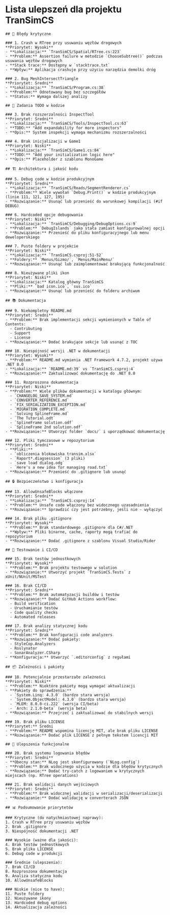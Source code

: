 # Lista ulepszeń dla projektu TranSimCS

    ## 🐛 Błędy krytyczne

    ### 1. Crash w RTree przy usuwaniu węzłów drogowych
    **Priorytet: Wysoki**
    - **Lokalizacja:** `TranSimCS/Spatial/RTree.cs:223`
    - **Problem:** Assertion failure w metodzie `ChooseSubtree()` podczas usuwania węzłów drogowych
    - **Stack trace:** Dostępny w `stacktrace.txt`
    - **Wpływ:** Aplikacja crashuje przy użyciu narzędzia demolki dróg

    ### 2. Bug MeshIntersectTriangle
    **Priorytet: Średni**
    - **Lokalizacja:** `TranSimCS/Program.cs:38`
    - **Problem:** Odnotowany bug bez szczegółów
    - **Status:** Wymaga dalszej analizy

    ## 🔧 Zadania TODO w kodzie

    ### 3. Brak rozszerzalności InspectTool
    **Priorytet: Średni**
    - **Lokalizacja:** `TranSimCS/Tools/InspectTool.cs:63`
    - **TODO:** "Add expandability for more inspectors"
    - **Opis:** System inspekcji wymaga mechanizmu rozszerzalności

    ### 4. Brak inicjalizacji w Game1
    **Priorytet: Niski**
    - **Lokalizacja:** `TranSimCS/Game1.cs:84`
    - **TODO:** "Add your initialization logic here"
    - **Opis:** Placeholder z szablonu MonoGame

    ## 🏗️ Architektura i jakość kodu

    ### 5. Debug code w kodzie produkcyjnym
    **Priorytet: Średni**
    - **Lokalizacja:** `TranSimCS/Roads/SegmentRenderer.cs`
    - **Problem:** Wiele wywołań `Debug.Print()` w kodzie produkcyjnym (linie 111, 121, 127, 195)
    - **Rozwiązanie:** Usunąć lub przenieść do warunkowej kompilacji (#if DEBUG)

    ### 6. Hardcoded opcje debugowania
    **Priorytet: Niski**
    - **Lokalizacja:** `TranSimCS/Debugging/DebugOptions.cs:9`
    - **Problem:** `DebugIslands` jako stała zamiast konfigurowalnej opcji
    - **Rozwiązanie:** Przenieść do pliku konfiguracyjnego lub menu deweloperskiego

    ### 7. Puste foldery w projekcie
    **Priorytet: Niski**
    - **Lokalizacja:** `TranSimCS.csproj:51-52`
    - **Foldery:** `Menus/Gizmo/`, `Menus/MainMenu/`
    - **Rozwiązanie:** Usunąć lub zaimplementować brakującą funkcjonalność

    ### 8. Nieużywane pliki ikon
    **Priorytet: Niski**
    - **Lokalizacja:** Katalog główny TranSimCS
    - **Pliki:** `bad icon.ico`, `sus.ico`
    - **Rozwiązanie:** Usunąć lub przenieść do folderu archiwum

    ## 📚 Dokumentacja

    ### 9. Niekompletny README.md
    **Priorytet: Średni**
    - **Problem:** Brak implementacji sekcji wymienionych w Table of Contents:
      - Contributing
      - Support
      - License
    - **Rozwiązanie:** Dodać brakujące sekcje lub usunąć z TOC

    ### 10. Niespójność wersji .NET w dokumentacji
    **Priorytet: Wysoki**
    - **Problem:** README.md wymienia .NET Framework 4.7.2, projekt używa .NET 8.0
    - **Lokalizacja:** `README.md:39` vs `TranSimCS.csproj:4`
    - **Rozwiązanie:** Zaktualizować dokumentację do .NET 8.0

    ### 11. Rozproszona dokumentacja
    **Priorytet: Niski**
    - **Problem:** Wiele plików dokumentacji w katalogu głównym:
      - `CHANGELOG_SAVE_SYSTEM.md`
      - `CONVERTER_REFERENCE.md`
      - `FIX_SERIALIZATION_EXCEPTION.md`
      - `MIGRATION_COMPLETE.md`
      - `Solving SplineFrame.md`
      - `The Tutorial.odt`
      - `SplineFrame solution.odf`
      - `SplineFrame 2nd solution.odf`
    - **Rozwiązanie:** Utworzyć folder `docs/` i uporządkować dokumentację

    ### 12. Pliki tymczasowe w repozytorium
    **Priorytet: Średni**
    - **Pliki:**
      - `obliczenia blokowiska transim.xlsx`
      - `Raport*.diagsession` (3 pliki)
      - `save load dialog.odg`
      - `Here's a new idea for managing road.txt`
    - **Rozwiązanie:** Przenieść do .gitignore lub usunąć

    ## 🔒 Bezpieczeństwo i konfiguracja

    ### 13. AllowUnsafeBlocks włączone
    **Priorytet: Średni**
    - **Lokalizacja:** `TranSimCS.csproj:14`
    - **Problem:** Unsafe code włączony bez widocznego uzasadnienia
    - **Rozwiązanie:** Sprawdzić czy jest potrzebny, jeśli nie - wyłączyć

    ### 14. Brak pliku .gitignore
    **Priorytet: Wysoki**
    - **Problem:** Brak standardowego .gitignore dla C#/.NET
    - **Wpływ:** Pliki binarne, cache, raporty mogą trafiać do repozytorium
    - **Rozwiązanie:** Dodać .gitignore z szablonu Visual Studio/Rider

    ## 🧪 Testowanie i CI/CD

    ### 15. Brak testów jednostkowych
    **Priorytet: Wysoki**
    - **Problem:** Brak projektu testowego w solution
    - **Rozwiązanie:** Utworzyć projekt `TranSimCS.Tests` z xUnit/NUnit/MSTest

    ### 16. Brak CI/CD
    **Priorytet: Średni**
    - **Problem:** Brak automatyzacji buildów i testów
    - **Rozwiązanie:** Dodać GitHub Actions workflow:
      - Build verification
      - Uruchamianie testów
      - Code quality checks
      - Automated releases

    ### 17. Brak analizy statycznej kodu
    **Priorytet: Średni**
    - **Problem:** Brak konfiguracji code analyzers
    - **Rozwiązanie:** Dodać pakiety:
      - StyleCop.Analyzers
      - Roslynator
      - SonarAnalyzer.CSharp
    - **Konfiguracja:** Utworzyć `.editorconfig` z regułami

    ## 📦 Zależności i pakiety

    ### 18. Potencjalnie przestarzałe zależności
    **Priorytet: Niski**
    - **Problem:** Niektóre pakiety mogą wymagać aktualizacji
    - **Pakiety do sprawdzenia:**
      - `System.Linq: 4.3.0` (bardzo stara wersja)
      - `System.ObjectModel: 4.3.0` (bardzo stara wersja)
      - `MLEM: 8.0.0-ci.222` (wersja CI/beta)
      - `Arch: 2.1.0-beta` (wersja beta)
    - **Rozwiązanie:** Przejrzeć i zaktualizować do stabilnych wersji

    ### 19. Brak pliku LICENSE
    **Priorytet:** Średni
    - **Problem:** README wspomina licencję MIT, ale brak pliku LICENSE
    - **Rozwiązanie:** Dodać plik LICENSE z pełnym tekstem licencji MIT

    ## 🎯 Ulepszenia funkcjonalne

    ### 20. Brak systemu logowania błędów
    **Priorytet: Średni**
    - **Obecny stan:** NLog jest skonfigurowany (`NLog.config`)
    - **Problem:** Brak widocznego użycia w kodzie dla błędów krytycznych
    - **Rozwiązanie:** Dodać try-catch z logowaniem w krytycznych miejscach (np. RTree operations)

    ### 21. Brak walidacji danych wejściowych
    **Priorytet: Średni**
    - **Problem:** Brak widocznej walidacji w serializacji/deserializacji
    - **Rozwiązanie:** Dodać walidację w converterach JSON

    ## 📊 Podsumowanie priorytetów

    ### Krytyczne (do natychmiastowej naprawy):
    1. Crash w RTree przy usuwaniu węzłów
    2. Brak .gitignore
    3. Niespójność dokumentacji .NET

    ### Wysokie (ważne dla jakości):
    4. Brak testów jednostkowych
    5. Brak pliku LICENSE
    6. Debug code w produkcji

    ### Średnie (ulepszenia):
    7. Brak CI/CD
    8. Rozproszona dokumentacja
    9. Analiza statyczna kodu
    10. AllowUnsafeBlocks

    ### Niskie (nice to have):
    11. Puste foldery
    12. Nieużywane ikony
    13. Hardcoded debug options
    14. Aktualizacja zależności